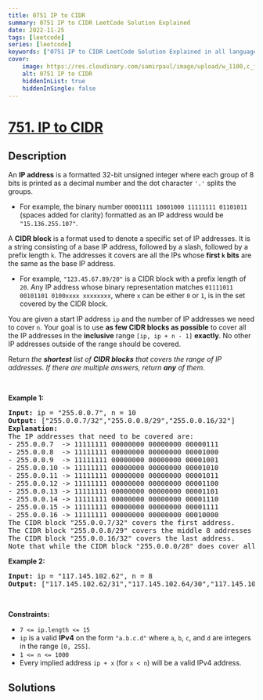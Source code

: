 ```yaml
---
title: 0751 IP to CIDR
summary: 0751 IP to CIDR LeetCode Solution Explained
date: 2022-11-25
tags: [leetcode]
series: [leetcode]
keywords: ["0751 IP to CIDR LeetCode Solution Explained in all languages", "0751 IP to CIDR", "LeetCode", "leetcode solution in Python3 C++ Java Go PHP Ruby Swift TypeScript Rust C# JavaScript C", "GeeksforGeeks", "InterviewBit", "Coding Ninjas", "HackerRank", "HackerEarth", "CodeChef", "TopCoder", "AlgoExpert", "freeCodeCamp", "Codeforces", "GitHub", "AtCoder", "Samir Paul"]
cover:
    image: https://res.cloudinary.com/samirpaul/image/upload/w_1100,c_fit,co_rgb:FFFFFF,l_text:Arial_75_bold:0751 IP to CIDR - Solution Explained/problem-solving.webp
    alt: 0751 IP to CIDR
    hiddenInList: true
    hiddenInSingle: false
---
```



# [751. IP to CIDR](https://leetcode.com/problems/ip-to-cidr)


## Description

<p>An <strong>IP address</strong> is a formatted 32-bit unsigned integer where each group of 8 bits is printed as a decimal number and the dot character <code>&#39;.&#39;</code> splits the groups.</p>

<ul>
	<li>For example, the binary number <code>00001111 10001000 11111111 01101011</code> (spaces added for clarity) formatted as an IP address would be <code>&quot;15.136.255.107&quot;</code>.</li>
</ul>

<p>A <strong>CIDR block</strong> is a format used to denote a specific set of IP addresses. It is a string consisting of a base IP address, followed by a slash, followed by a prefix length <code>k</code>. The addresses it covers are all the IPs whose <strong>first <code>k</code> bits</strong> are the same as the base IP address.</p>

<ul>
	<li>For example, <code>&quot;123.45.67.89/20&quot;</code> is a CIDR block with a prefix length of <code>20</code>. Any IP address whose binary representation matches <code>01111011 00101101 0100xxxx xxxxxxxx</code>, where <code>x</code> can be either <code>0</code> or <code>1</code>, is in the set covered by the CIDR block.</li>
</ul>

<p>You are given a start IP address <code>ip</code> and the number of IP addresses we need to cover <code>n</code>. Your goal is to use <strong>as few CIDR blocks as possible</strong> to cover all the IP addresses in the <strong>inclusive</strong> range <code>[ip, ip + n - 1]</code> <strong>exactly</strong>. No other IP addresses outside of the range should be covered.</p>

<p>Return <em>the <strong>shortest</strong> list of <strong>CIDR blocks</strong> that covers the range of IP addresses. If there are multiple answers, return <strong>any</strong> of them</em>.</p>

<p>&nbsp;</p>
<p><strong class="example">Example 1:</strong></p>

<pre>
<strong>Input:</strong> ip = &quot;255.0.0.7&quot;, n = 10
<strong>Output:</strong> [&quot;255.0.0.7/32&quot;,&quot;255.0.0.8/29&quot;,&quot;255.0.0.16/32&quot;]
<strong>Explanation:</strong>
The IP addresses that need to be covered are:
- 255.0.0.7  -&gt; 11111111 00000000 00000000 00000111
- 255.0.0.8  -&gt; 11111111 00000000 00000000 00001000
- 255.0.0.9  -&gt; 11111111 00000000 00000000 00001001
- 255.0.0.10 -&gt; 11111111 00000000 00000000 00001010
- 255.0.0.11 -&gt; 11111111 00000000 00000000 00001011
- 255.0.0.12 -&gt; 11111111 00000000 00000000 00001100
- 255.0.0.13 -&gt; 11111111 00000000 00000000 00001101
- 255.0.0.14 -&gt; 11111111 00000000 00000000 00001110
- 255.0.0.15 -&gt; 11111111 00000000 00000000 00001111
- 255.0.0.16 -&gt; 11111111 00000000 00000000 00010000
The CIDR block &quot;255.0.0.7/32&quot; covers the first address.
The CIDR block &quot;255.0.0.8/29&quot; covers the middle 8 addresses (binary format of 11111111 00000000 00000000 00001xxx).
The CIDR block &quot;255.0.0.16/32&quot; covers the last address.
Note that while the CIDR block &quot;255.0.0.0/28&quot; does cover all the addresses, it also includes addresses outside of the range, so we cannot use it.
</pre>

<p><strong class="example">Example 2:</strong></p>

<pre>
<strong>Input:</strong> ip = &quot;117.145.102.62&quot;, n = 8
<strong>Output:</strong> [&quot;117.145.102.62/31&quot;,&quot;117.145.102.64/30&quot;,&quot;117.145.102.68/31&quot;]
</pre>

<p>&nbsp;</p>
<p><strong>Constraints:</strong></p>

<ul>
	<li><code>7 &lt;= ip.length &lt;= 15</code></li>
	<li><code>ip</code> is a valid <strong>IPv4</strong> on the form <code>&quot;a.b.c.d&quot;</code> where <code>a</code>, <code>b</code>, <code>c</code>, and <code>d</code> are integers in the range <code>[0, 255]</code>.</li>
	<li><code>1 &lt;= n &lt;= 1000</code></li>
	<li>Every implied address <code>ip + x</code> (for <code>x &lt; n</code>) will be a valid IPv4 address.</li>
</ul>

## Solutions

<!-- end -->
